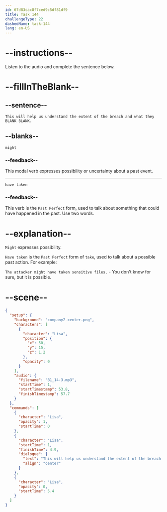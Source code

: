 ```yaml
---
id: 67d83cac8f7ced9c5df81df9
title: Task 144
challengeType: 22
dashedName: task-144
lang: en-US
---
```


<!-- (audio) Lisa: This will help us understand the extent of the breach and what they might have taken. -->

# --instructions--

Listen to the audio and complete the sentence below.

# --fillInTheBlank--

## --sentence--

`This will help us understand the extent of the breach and what they BLANK BLANK.`

## --blanks--

`might`

### --feedback--

This modal verb expresses possibility or uncertainty about a past event.

---

`have taken`

### --feedback--

This verb is the `Past Perfect` form, used to talk about something that could have happened in the past. Use two words.

# --explanation--  

`Might` expresses possibility.  

`Have taken` is the `Past Perfect` form of `take`, used to talk about a possible past action. For example:

`The attacker might have taken sensitive files.` - You don't know for sure, but it is possible.

# --scene--

```json
{
  "setup": {
    "background": "company2-center.png",
    "characters": [
      {
        "character": "Lisa",
        "position": {
          "x": 50,
          "y": 15,
          "z": 1.2
        },
        "opacity": 0
      }
    ],
    "audio": {
      "filename": "B1_14-3.mp3",
      "startTime": 1,
      "startTimestamp": 53.8,
      "finishTimestamp": 57.7
    }
  },
  "commands": [
    {
      "character": "Lisa",
      "opacity": 1,
      "startTime": 0
    },
    {
      "character": "Lisa",
      "startTime": 1,
      "finishTime": 4.9,
      "dialogue": {
        "text": "This will help us understand the extent of the breach and what they might have taken.",
        "align": "center"
      }
    },
    {
      "character": "Lisa",
      "opacity": 0,
      "startTime": 5.4
    }
  ]
}
```
